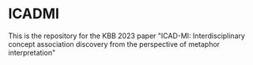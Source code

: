 # ICADMI
This is the repository for the KBB 2023 paper "ICAD-MI: Interdisciplinary concept association discovery from the perspective of metaphor interpretation"
